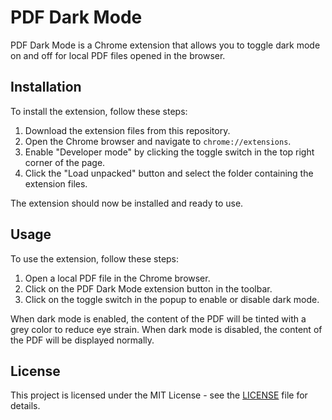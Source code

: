 # PDF Dark Mode

PDF Dark Mode is a Chrome extension that allows you to toggle dark mode on and off for local PDF files opened in the browser.

## Installation

To install the extension, follow these steps:

1. Download the extension files from this repository.
2. Open the Chrome browser and navigate to `chrome://extensions`.
3. Enable "Developer mode" by clicking the toggle switch in the top right corner of the page.
4. Click the "Load unpacked" button and select the folder containing the extension files.

The extension should now be installed and ready to use.

## Usage

To use the extension, follow these steps:

1. Open a local PDF file in the Chrome browser.
2. Click on the PDF Dark Mode extension button in the toolbar.
3. Click on the toggle switch in the popup to enable or disable dark mode.

When dark mode is enabled, the content of the PDF will be tinted with a grey color to reduce eye strain. When dark mode is disabled, the content of the PDF will be displayed normally.

## License

This project is licensed under the MIT License - see the [LICENSE](LICENSE) file for details.
